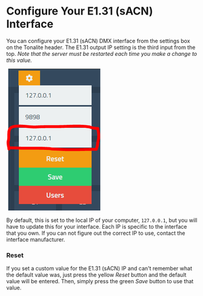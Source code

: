 # Configure Your E1.31 (sACN) Interface

You can configure your E1.31 (sACN) DMX interface from the settings box on the Tonalite header. The E1.31 output IP setting is the third input from the top. *Note that the server must be restarted each time you make a change to this value.*

![E1.31 (sACN) IP configuration](../images/sacn_ip.png)

By default, this is set to the local IP of your computer, `127.0.0.1`, but you will have to update this for your interface. Each IP is specific to the interface that you own. If you can not figure out the correct IP to use, contact the interface manufacturer.

### Reset

If you set a custom value for the E1.31 (sACN) IP and can't remember what the default value was, just press the yellow *Reset* button and the default value will be entered. Then, simply press the green *Save* button to use that value.
